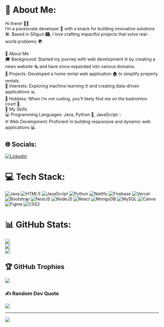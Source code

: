 # 💫 About Me:
Hi there! 👋✨<br>I’m a passionate developer 🚀 with a knack for building innovative solutions 🛠️. Based in Siliguri 🏙️, I love crafting impactful projects that solve real-world problems 🌍.<br><br>🌟 About Me<br>🎓 Background: Started my journey with web development 🌐 by creating a news website 🗞️ and have since expanded into various domains.<br>🏡 Projects: Developed a home rental web application 🏠 to simplify property rentals.<br>🤖 Interests: Exploring machine learning 🤓 and creating data-driven applications 📊.<br>🏸 Hobbies: When I’m not coding, you’ll likely find me on the badminton court 🏸.<br>🚀 My Skills<br>💻 Programming Languages: Java, Python 🐍, JavaScript 💡<br>🌐 Web Development: Proficient in building responsive and dynamic web applications 💻.<br>


## 🌐 Socials:
[![LinkedIn](https://img.shields.io/badge/LinkedIn-%230077B5.svg?logo=linkedin&logoColor=white)](https://linkedin.com/in/jagat-sharma) 

# 💻 Tech Stack:
![Java](https://img.shields.io/badge/java-%23ED8B00.svg?style=for-the-badge&logo=openjdk&logoColor=white) ![HTML5](https://img.shields.io/badge/html5-%23E34F26.svg?style=for-the-badge&logo=html5&logoColor=white) ![JavaScript](https://img.shields.io/badge/javascript-%23323330.svg?style=for-the-badge&logo=javascript&logoColor=%23F7DF1E) ![Python](https://img.shields.io/badge/python-3670A0?style=for-the-badge&logo=python&logoColor=ffdd54) ![Netlify](https://img.shields.io/badge/netlify-%23000000.svg?style=for-the-badge&logo=netlify&logoColor=#00C7B7) ![Firebase](https://img.shields.io/badge/firebase-%23039BE5.svg?style=for-the-badge&logo=firebase) ![Vercel](https://img.shields.io/badge/vercel-%23000000.svg?style=for-the-badge&logo=vercel&logoColor=white) ![Bootstrap](https://img.shields.io/badge/bootstrap-%238511FA.svg?style=for-the-badge&logo=bootstrap&logoColor=white) ![NestJS](https://img.shields.io/badge/nestjs-%23E0234E.svg?style=for-the-badge&logo=nestjs&logoColor=white) ![NodeJS](https://img.shields.io/badge/node.js-6DA55F?style=for-the-badge&logo=node.js&logoColor=white) ![React](https://img.shields.io/badge/react-%2320232a.svg?style=for-the-badge&logo=react&logoColor=%2361DAFB) ![MongoDB](https://img.shields.io/badge/MongoDB-%234ea94b.svg?style=for-the-badge&logo=mongodb&logoColor=white) ![MySQL](https://img.shields.io/badge/mysql-4479A1.svg?style=for-the-badge&logo=mysql&logoColor=white) ![Canva](https://img.shields.io/badge/Canva-%2300C4CC.svg?style=for-the-badge&logo=Canva&logoColor=white) ![Figma](https://img.shields.io/badge/figma-%23F24E1E.svg?style=for-the-badge&logo=figma&logoColor=white) ![CSS3](https://img.shields.io/badge/css3-%231572B6.svg?style=for-the-badge&logo=css3&logoColor=white)
# 📊 GitHub Stats:
![](https://github-readme-stats.vercel.app/api?username=Jagat09&theme=shadow_blue&hide_border=false&include_all_commits=true&count_private=false)<br/>
![](https://github-readme-streak-stats.herokuapp.com/?user=Jagat09&theme=shadow_blue&hide_border=false)<br/>
![](https://github-readme-stats.vercel.app/api/top-langs/?username=Jagat09&theme=shadow_blue&hide_border=false&include_all_commits=true&count_private=false&layout=compact)

## 🏆 GitHub Trophies
![](https://github-profile-trophy.vercel.app/?username=Jagat09&theme=radical&no-frame=false&no-bg=true&margin-w=4)

### ✍️ Random Dev Quote
![](https://quotes-github-readme.vercel.app/api?type=horizontal&theme=radical)

---
[![](https://visitcount.itsvg.in/api?id=Jagat09&icon=0&color=0)](https://visitcount.itsvg.in)

<!-- Proudly created with GPRM ( https://gprm.itsvg.in ) -->
